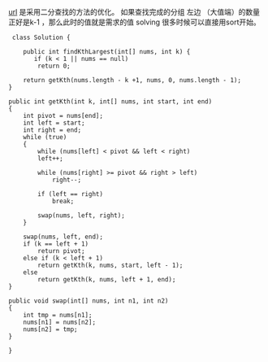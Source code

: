 [url](https://www.careercup.com/question?id=5663671083597824)
是采用二分查找的方法的优化。
如果查找完成的分组 左边 （大值端）的数量正好是k-1 ，那么此时的值就是需求的值
solving 很多时候可以直接用sort开始。

```
 class Solution {

    public int findKthLargest(int[] nums, int k) {
       if (k < 1 || nums == null)
		return 0;

	return getKth(nums.length - k +1, nums, 0, nums.length - 1);
}

public int getKth(int k, int[] nums, int start, int end)
{
	int pivot = nums[end];
	int left = start;
	int right = end;
	while (true)
	{
		while (nums[left] < pivot && left < right)
		left++;

		while (nums[right] >= pivot && right > left)
			right--;

		if (left == right)
			break;

		swap(nums, left, right);
	}

	swap(nums, left, end);
	if (k == left + 1)
		return pivot;
	else if (k < left + 1)
		return getKth(k, nums, start, left - 1);
	else
		return getKth(k, nums, left + 1, end);
}

public void swap(int[] nums, int n1, int n2)
{
	int tmp = nums[n1];
	nums[n1] = nums[n2];
	nums[n2] = tmp;
}
   
}
```
